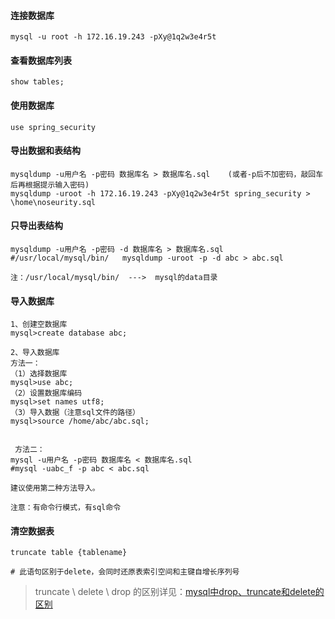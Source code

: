 #### 连接数据库

```shell
mysql -u root -h 172.16.19.243 -pXy@1q2w3e4r5t
```

####  查看数据库列表

```shell
show tables;
```

#### 使用数据库

```shell
use spring_security
```

#### 导出数据和表结构

```shell
mysqldump -u用户名 -p密码 数据库名 > 数据库名.sql    (或者-p后不加密码，敲回车后再根据提示输入密码)
mysqldump -uroot -h 172.16.19.243 -pXy@1q2w3e4r5t spring_security > \home\noseurity.sql
```

#### 只导出表结构

```shell
mysqldump -u用户名 -p密码 -d 数据库名 > 数据库名.sql
#/usr/local/mysql/bin/   mysqldump -uroot -p -d abc > abc.sql

注：/usr/local/mysql/bin/  --->  mysql的data目录
```



#### 导入数据库

```shell
1、创建空数据库
mysql>create database abc;

2、导入数据库
方法一：
（1）选择数据库
mysql>use abc;
（2）设置数据库编码
mysql>set names utf8;
（3）导入数据（注意sql文件的路径）
mysql>source /home/abc/abc.sql;


 方法二：
mysql -u用户名 -p密码 数据库名 < 数据库名.sql
#mysql -uabc_f -p abc < abc.sql

建议使用第二种方法导入。

注意：有命令行模式，有sql命令
```



#### 清空数据表

```shell
truncate table {tablename}

# 此语句区别于delete，会同时还原表索引空间和主键自增长序列号
```

> truncate \ delete \  drop 的区别详见：[mysql中drop、truncate和delete的区别](https://www.cnblogs.com/vegetableDD/p/11726513.html) 

